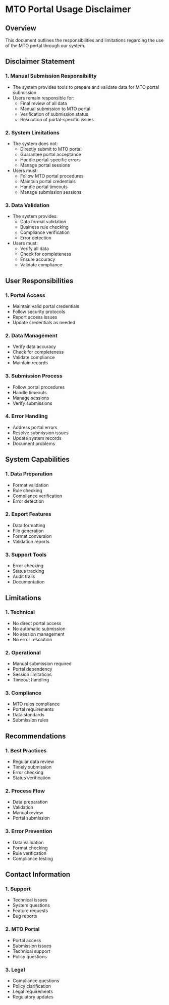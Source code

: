 # MTO Portal Usage Disclaimer

## Overview
This document outlines the responsibilities and limitations regarding the use of the MTO portal through our system.

## Disclaimer Statement

### 1. Manual Submission Responsibility
- The system provides tools to prepare and validate data for MTO portal submission
- Users remain responsible for:
  - Final review of all data
  - Manual submission to MTO portal
  - Verification of submission status
  - Resolution of portal-specific issues

### 2. System Limitations
- The system does not:
  - Directly submit to MTO portal
  - Guarantee portal acceptance
  - Handle portal-specific errors
  - Manage portal sessions
- Users must:
  - Follow MTO portal procedures
  - Maintain portal credentials
  - Handle portal timeouts
  - Manage submission sessions

### 3. Data Validation
- The system provides:
  - Data format validation
  - Business rule checking
  - Compliance verification
  - Error detection
- Users must:
  - Verify all data
  - Check for completeness
  - Ensure accuracy
  - Validate compliance

## User Responsibilities

### 1. Portal Access
- Maintain valid portal credentials
- Follow security protocols
- Report access issues
- Update credentials as needed

### 2. Data Management
- Verify data accuracy
- Check for completeness
- Validate compliance
- Maintain records

### 3. Submission Process
- Follow portal procedures
- Handle timeouts
- Manage sessions
- Verify submissions

### 4. Error Handling
- Address portal errors
- Resolve submission issues
- Update system records
- Document problems

## System Capabilities

### 1. Data Preparation
- Format validation
- Rule checking
- Compliance verification
- Error detection

### 2. Export Features
- Data formatting
- File generation
- Format conversion
- Validation reports

### 3. Support Tools
- Error checking
- Status tracking
- Audit trails
- Documentation

## Limitations

### 1. Technical
- No direct portal access
- No automatic submission
- No session management
- No error resolution

### 2. Operational
- Manual submission required
- Portal dependency
- Session limitations
- Timeout handling

### 3. Compliance
- MTO rules compliance
- Portal requirements
- Data standards
- Submission rules

## Recommendations

### 1. Best Practices
- Regular data review
- Timely submission
- Error checking
- Status verification

### 2. Process Flow
- Data preparation
- Validation
- Manual review
- Portal submission

### 3. Error Prevention
- Data validation
- Format checking
- Rule verification
- Compliance testing

## Contact Information

### 1. Support
- Technical issues
- System questions
- Feature requests
- Bug reports

### 2. MTO Portal
- Portal access
- Submission issues
- Technical support
- Policy questions

### 3. Legal
- Compliance questions
- Policy clarification
- Legal requirements
- Regulatory updates 